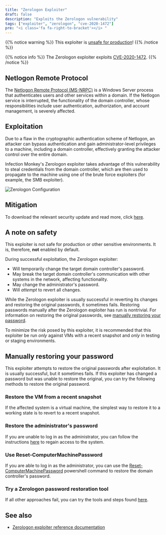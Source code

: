 ```yaml
---
title: "Zerologon Exploiter"
draft: false
description: "Exploits the Zerologon vulnerability"
tags: ["exploiter", "zerologon", "cve-2020-1472"]
pre: "<i class='fa fa-right-to-bracket'></i> "
---
```


{{% notice warning %}}
This exploiter is [unsafe for production](#a-note-on-safety)!
{{% /notice %}}

{{% notice info %}}
The Zerologon exploiter exploits [CVE-2020-1472](
https://cve.mitre.org/cgi-bin/cvename.cgi?name=CVE-2020-1472).
{{% /notice %}}

## Netlogon Remote Protocol

The [Netlogon Remote Protocol (MS-NRPC)](
https://learn.microsoft.com/en-us/openspecs/windows_protocols/ms-nrpc) is a
Windows Server process that authenticates users and other services within a
domain. If the Netlogon service is interrupted, the functionality of the domain
controller, whose responsibilities include user authentication, authorization,
and account management, is severely affected.

## Exploitation

Due to a flaw in the cryptographic authentication scheme of Netlogon, an
attacker can bypass authentication and gain administrator-level privileges to
a machine, including a domain controller, effectively granting the attacker
control over the entire domain.

Infection Monkey's Zerologon exploiter takes advantage of this vulnerability to
steal credentials from the domain controller, which are then used to propagate
to the machine using one of the brute force exploiters (for example, the SMB
exploiter).

![Zerologon Configuration](
/images/island/configuration-page/zerologon-exploiter-configuration.png
"Zerologon Configuration")

## Mitigation

To download the relevant security update and read more, click [here](
https://msrc.microsoft.com/update-guide/en-US/vulnerability/CVE-2020-1472).

## A note on safety

This exploiter is not safe for production or other sensitive environments. It
is, therefore, **not** enabled by default.

During successful exploitation, the Zerologon exploiter:

* Will temporarily change the target domain controller's password.
* May break the target domain controller's communication with other systems in the network, affecting functionality.
* May change the administrator's password.
* Will *attempt* to revert all changes.

While the Zerologon exploiter is usually successful in reverting its changes
and restoring the original passwords, it sometimes fails. Restoring passwords
manually after the Zerologon exploiter has run is nontrivial. For information
on restoring the original passwords, see [manually restoring your password](
#manually-restoring-your-password).

To minimize the risk posed by this exploiter, it is recommended that this
exploiter be run _only_ against VMs with a recent snapshot and _only_ in
testing or staging environments.

## Manually restoring your password

This exploiter attempts to restore the original passwords after exploitation.
It is usually successful, but it sometimes fails. If this exploiter has changed
a password but was unable to restore the original, you can try the following
methods to restore the original password.

### Restore the VM from a recent snapshot

If the affected system is a virtual machine, the simplest way to restore it to
a working state is to revert to a recent snapshot.

### Restore the administrator's password

If you are unable to log in as the administrator, you can follow the
instructions
[here](https://www.top-password.com/knowledge/reset-windows-server-2019-password.html)
to regain access to the system.

### Use Reset-ComputerMachinePassword

If you are able to log in as the administrator, you can use the
[Reset-ComputerMachinePassword](https://docs.microsoft.com/en-us/powershell/module/microsoft.powershell.management/reset-computermachinepassword?view=powershell-5.1)
powershell command to restore the domain controller's password.

### Try a Zerologon password restoration tool
If all other approaches fail, you can try the tools and steps found
[here](https://github.com/risksense/zerologon).

## See also
- [Zerologon exploiter reference documentation](/reference/exploiters/zerologon)
